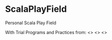 # ScalaPlayField
Personal Scala Play Field

With Trial Programs and Practices from: 
<<Programming in Scala >> 
<<Functional Programming in Scala>>
<<Purefly Functional Data Structures>>

